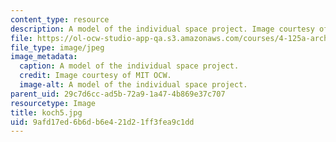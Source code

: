 ```yaml
---
content_type: resource
description: A model of the individual space project. Image courtesy of MIT OCW.
file: https://ol-ocw-studio-app-qa.s3.amazonaws.com/courses/4-125a-architecture-studio-building-in-landscapes-fall-2005/9afd17ed6b6db6e421d21ff3fea9c1dd_koch5.jpg
file_type: image/jpeg
image_metadata:
  caption: A model of the individual space project.
  credit: Image courtesy of MIT OCW.
  image-alt: A model of the individual space project.
parent_uid: 29c7d6cc-ad5b-72a9-1a47-4b869e37c707
resourcetype: Image
title: koch5.jpg
uid: 9afd17ed-6b6d-b6e4-21d2-1ff3fea9c1dd
---
```

